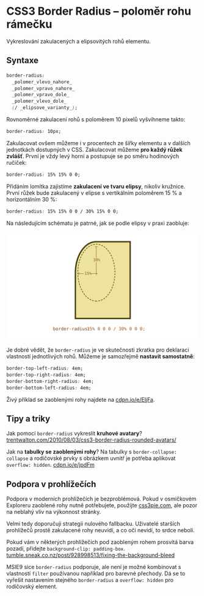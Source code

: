 CSS3 Border Radius – poloměr rohu rámečku
=========================================

Vykreslování zakulacených a elipsovitých rohů elementu.

Syntaxe
-------

```css
border-radius:
  _polomer_vlevo_nahore_
  _polomer_vpravo_nahore_
  _polomer_vpravo_dole_
  _polomer_vlevo_dole_
  (/ _elipsove_varianty_);
```

Rovnoměrné zakulacení rohů s poloměrem 10 pixelů vyšvihneme takto:

```css
border-radius: 10px;
```

Zakulacovat ovšem můžeme i v procentech ze šířky elementu a v dalších jednotkách dostupných v CSS. Zakulacovat můžeme **pro každý růžek zvlášť**. První je vždy levý horní a postupuje se po směru hodinových ručiček:

```css
border-radius: 15% 15% 0 0;
```

Přidáním lomítka zajistíme **zakulacení ve tvaru elipsy**, nikoliv kružnice. První růžek bude zakulacený v elipse s vertikálním poloměrem 15 % a horizontálním 30 %:

```css
border-radius: 15% 15% 0 0 / 30% 15% 0 0;
```

Na následujícím schématu je patrné, jak se podle elipsy v praxi zaobluje:

![border-radius: 15% 0 0 0 / 30% 0 0 0](dist/images/original/border-radius.svg)

Je dobré vědět, že `border-radius` je ve skutečnosti zkratka pro deklaraci vlastností jednotlivých rohů. Můžeme je samozřejmě **nastavit samostatně**:

```css
border-top-left-radius: 4em;
border-top-right-radius: 4em;
border-bottom-right-radius: 4em;
border-bottom-left-radius: 4em;
```

Živý příklad se zaoblenými rohy najdete na [cdpn.io/e/EljFa](http://cdpn.io/e/EljFa).

Tipy a triky
------------

Jak pomocí `border-radius` vykreslit **kruhové avatary**? [trentwalton.com/2010/08/03/css3-border-radius-rounded-avatars/](http://trentwalton.com/2010/08/03/css3-border-radius-rounded-avatars/)

Jak na **tabulky se zaoblenými rohy**? Na tabulky s `border-collapse: collapse` a rodičovské prvky s obrázkem uvnitř je potřeba aplikovat `overflow: hidden`. [cdpn.io/e/jpdFm](http://cdpn.io/e/jpdFm)


Podpora v prohlížečích
----------------------

Podpora v moderních prohlížečích je bezproblémová. Pokud v osmičkovém Exploreru zaoblené rohy nutně potřebujete, použijte [css3pie.com](http://css3pie.com/), ale pozor na neblahý vliv na výkonnost stránky.

Velmi tedy doporučuji strategii nulového fallbacku. Uživatelé starších prohlížečů prostě zakulacené rohy neuvidí, a co oči nevidí, to srdce nebolí.

Pokud vám v některých prohlížečích pod zaobleným rohem prosvítá barva pozadí, přidejte `background-clip: padding-box`. [tumble.sneak.co.nz/post/928998513/fixing-the-background-bleed](http://tumble.sneak.co.nz/post/928998513/fixing-the-background-bleed)

MSIE9 sice `border-radius` podporuje, ale není je možné kombinovat s vlastností `filter` používanou například pro barevné přechody. Dá se to vyřešit nastavením stejného `border-radius` a `overflow: hidden` pro rodičovský element.

